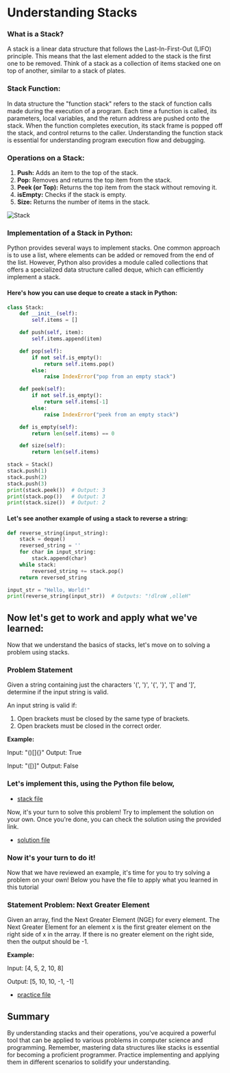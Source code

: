 # Understanding Stacks

### What is a Stack?

A stack is a linear data structure that follows the Last-In-First-Out (LIFO) principle. This means that the last element added to the stack is the first one to be removed. Think of a stack as a collection of items stacked one on top of another, similar to a stack of plates.

### Stack Function:

In data structure the "function stack" refers to the stack of function calls made during the execution of a program. Each time a function is called, its parameters, local variables, and the return address are pushed onto the stack. When the function completes execution, its stack frame is popped off the stack, and control returns to the caller. Understanding the function stack is essential for understanding program execution flow and debugging.

### Operations on a Stack:

1. **Push:** Adds an item to the top of the stack.
2. **Pop:** Removes and returns the top item from the stack.
3. **Peek (or Top):** Returns the top item from the stack without removing it.
4. **isEmpty:** Checks if the stack is empty.
5. **Size:** Returns the number of items in the stack.

![Stack](https://static-assets.codecademy.com/ugc_articles/create_a_stack_in_python/stack.png)

### Implementation of a Stack in Python:

Python provides several ways to implement stacks. One common approach is to use a list, where elements can be added or removed from the end of the list. However, Python also provides a module called collections that offers a specialized data structure called deque, which can efficiently implement a stack.

#### Here's how you can use deque to create a stack in Python:

```python
class Stack:
    def __init__(self):
        self.items = []

    def push(self, item):
        self.items.append(item)

    def pop(self):
        if not self.is_empty():
            return self.items.pop()
        else:
            raise IndexError("pop from an empty stack")

    def peek(self):
        if not self.is_empty():
            return self.items[-1]
        else:
            raise IndexError("peek from an empty stack")

    def is_empty(self):
        return len(self.items) == 0

    def size(self):
        return len(self.items)

stack = Stack()
stack.push(1)
stack.push(2)
stack.push(3)
print(stack.peek())  # Output: 3
print(stack.pop())   # Output: 3
print(stack.size())  # Output: 2

```

#### Let's see another example of using a stack to reverse a string:

```python
def reverse_string(input_string):
    stack = deque()
    reversed_string = ''
    for char in input_string:
        stack.append(char)
    while stack:
        reversed_string += stack.pop()
    return reversed_string

input_str = "Hello, World!"
print(reverse_string(input_str))  # Outputs: "!dlroW ,olleH"

```

## Now let's get to work and apply what we've learned:

Now that we understand the basics of stacks, let's move on to solving a problem using stacks.

### Problem Statement

Given a string containing just the characters '(', ')', '{', '}', '[' and ']', determine if the input string is valid.

An input string is valid if:

1. Open brackets must be closed by the same type of brackets.
2. Open brackets must be closed in the correct order.

**Example:**

Input: "()[]{}"
Output: True

Input: "([)]"
Output: False

### Let's implement this, using the Python file below,

- [stack file](stack.py)

Now, it's your turn to solve this problem! Try to implement the solution on your own. Once you're done, you can check the solution using the provided link.

- [solution file](solution.py)

### Now it's your turn to do it!

Now that we have reviewed an example, it's time for you to try solving a problem on your own! Below you have the file to apply what you learned in this tutorial

### Statement Problem: Next Greater Element

Given an array, find the Next Greater Element (NGE) for every element. The Next Greater Element for an element x is the first greater element on the right side of x in the array. If there is no greater element on the right side, then the output should be -1.

**Example:**

Input: [4, 5, 2, 10, 8]

Output: [5, 10, 10, -1, -1]

- [practice file](practice_stack.py)


## Summary

By understanding stacks and their operations, you've acquired a powerful tool that can be applied to various problems in computer science and programming. Remember, mastering data structures like stacks is essential for becoming a proficient programmer. Practice implementing and applying them in different scenarios to solidify your understanding.


